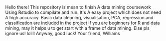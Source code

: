 Hello there!
This repository is mean to finish A data mining coursework
Using Rstudio to compilate and run.
It's A easy project which does not need A high accuracy.
Basic data cleaning, visualisation, PCA, regression and classification are included in the project
If you are beginners for R and data mining, may it helps u to get start with a frame of data mining.
Else pls ignore us! lollll
Anyway, good luck!
                                                          Your friend, Williams
